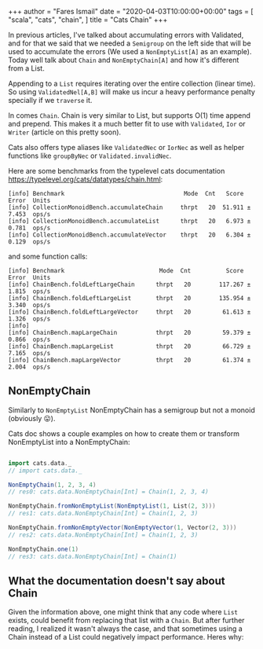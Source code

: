 +++
author = "Fares Ismail"
date = "2020-04-03T10:00:00+00:00"
tags = [
    "scala",
    "cats",
    "chain",
]
title = "Cats Chain"
+++

In previous articles, I've talked about accumulating errors with Validated, and for that we said that we needed a `Semigroup` on the left side that will be used to accumulate the errors (We used a `NonEmptyList[A]` as an example). Today well talk about `Chain` and `NonEmptyChain[A]` and how it's different from a List.

Appending to a `List` requires iterating over the entire collection (linear time). So using `ValidatedNel[A,B]` will make us incur a heavy performance penalty specially if we `traverse` it.

In comes `Chain`. Chain is very similar to List, but supports O(1) time append and prepend. This makes it a much better fit to use with `Validated`, `Ior` or `Writer` (article on this pretty soon).

Cats also offers type aliases like `ValidatedNec` or `IorNec` as well as helper functions like `groupByNec` or `Validated.invalidNec`.

Here are some benchmarks from the typelevel cats documentation <https://typelevel.org/cats/datatypes/chain.html>:

```text
[info] Benchmark                                  Mode  Cnt   Score   Error  Units
[info] CollectionMonoidBench.accumulateChain     thrpt   20  51.911 ± 7.453  ops/s
[info] CollectionMonoidBench.accumulateList      thrpt   20   6.973 ± 0.781  ops/s
[info] CollectionMonoidBench.accumulateVector    thrpt   20   6.304 ± 0.129  ops/s
```

and some function calls:

```text
[info] Benchmark                           Mode  Cnt          Score         Error  Units
[info] ChainBench.foldLeftLargeChain      thrpt   20        117.267 ±       1.815  ops/s
[info] ChainBench.foldLeftLargeList       thrpt   20        135.954 ±       3.340  ops/s
[info] ChainBench.foldLeftLargeVector     thrpt   20         61.613 ±       1.326  ops/s
[info]
[info] ChainBench.mapLargeChain           thrpt   20         59.379 ±       0.866  ops/s
[info] ChainBench.mapLargeList            thrpt   20         66.729 ±       7.165  ops/s
[info] ChainBench.mapLargeVector          thrpt   20         61.374 ±       2.004  ops/s
```

## NonEmptyChain

Similarly to ``NonEmptyList`` NonEmptyChain has a semigroup but not a monoid (obviously :stuck_out_tongue:).

Cats doc shows a couple examples on how to create them or transform NonEmptyList into a NonEmptyChain:

```scala

import cats.data._
// import cats.data._

NonEmptyChain(1, 2, 3, 4)
// res0: cats.data.NonEmptyChain[Int] = Chain(1, 2, 3, 4)

NonEmptyChain.fromNonEmptyList(NonEmptyList(1, List(2, 3)))
// res1: cats.data.NonEmptyChain[Int] = Chain(1, 2, 3)

NonEmptyChain.fromNonEmptyVector(NonEmptyVector(1, Vector(2, 3)))
// res2: cats.data.NonEmptyChain[Int] = Chain(1, 2, 3)

NonEmptyChain.one(1)
// res3: cats.data.NonEmptyChain[Int] = Chain(1)

```

## What the documentation doesn't say about Chain

Given the information above, one might think that any code where ``List`` exists, could benefit from replacing that list with a ``Chain``. But after further reading, I realized it wasn't always the case, and that sometimes using a Chain instead of a List could negatively impact performance. Heres why:
